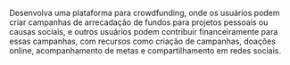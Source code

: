 Desenvolva uma plataforma para crowdfunding, onde os usuários podem criar campanhas de arrecadação de fundos para projetos pessoais ou causas sociais, e outros usuários podem contribuir financeiramente para essas campanhas, com recursos como criação de campanhas, doações online, acompanhamento de metas e compartilhamento em redes sociais.
